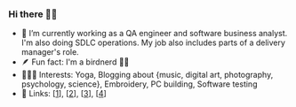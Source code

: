 ### Hi there 👋🏻

- 🔭 I’m currently working as a QA engineer and software business analyst. I'm also doing SDLC operations. My job also includes parts of a delivery manager's role.
- 🪶 Fun fact: I'm a birdnerd 🪹🦉
- 🧘🏽‍♀️ Interests: Yoga, Blogging about {music, digital art, photography, psychology, science}, Embroidery, PC building, Software testing
- 🔗 Links: [[1](https://www.facebook.com/angeliki0)], [[2](https://open.spotify.com/user/akmz)], [[3](https://www.pinterest.com/dpkgme/)], [[4](https://www.linkedin.com/in/akouim)]
